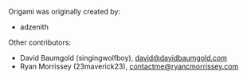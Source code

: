 Origami was originally created by:

* adzenith

Other contributors:

* David Baumgold (singingwolfboy), <david@davidbaumgold.com>
* Ryan Morrissey (23maverick23), <contactme@ryancmorrissey.com>